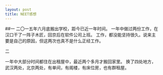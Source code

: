 ```yaml
---
layout: post
title: NEET感想
---
```

##一
二〇一五年六月底搬出学校，距今已近一年时间。
一年中做过两份工作，在汉口干了一阵子木匠，回京后在软件公司上班。
工作，都没能坚持很久。说来主要是自己的原因，但这两次也真不是什么正经工作。

二

一年中大部分时间都住在出租屋中，最近两个多月才搬回家里。
换了四处地方，武汉两处，北京两处，有单间，有阁楼，有床位房，也有群租屋。
